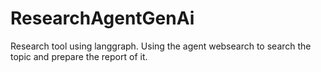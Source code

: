 # ResearchAgentGenAi
Research tool using langgraph.
Using the agent websearch to search the topic and prepare the report of it. 
